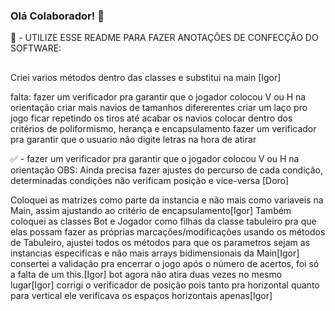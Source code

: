 ### Olá Colaborador! 👋

📣 - UTILIZE ESSE README PARA FAZER ANOTAÇÕES DE CONFECÇÃO DO SOFTWARE:

##

Criei varios métodos dentro das classes e substitui na main [Igor]

falta:
fazer um verificador pra garantir que o jogador colocou V ou H na orientação
criar mais navios de tamanhos difererentes
criar um laço pro jogo ficar repetindo os tiros até acabar os navios
colocar dentro dos critérios de poliformismo, herança e encapsulamento
fazer um verificador pra garantir que o usuario não digite letras na hora de atirar

✅ - fazer um verificador pra garantir que o jogador colocou V ou H na orientação
OBS: Ainda precisa fazer ajustes do percurso de cada condição, determinadas condições não verificam posição e vice-versa [Doro]

Coloquei as matrizes como parte da instancia e não mais como variaveis na Main, assim ajustando ao critério de encapsulamento[Igor]
Também coloquei as classes Bot e Jogador como filhas da classe tabuleiro pra que elas possam fazer as próprias marcações/modificações usando os métodos de Tabuleiro, ajustei todos os métodos para que os parametros sejam as instancias especificas e não mais arrays bidimensionais da Main[Igor]
consertei a validação pra encerrar o jogo após o número de acertos, foi só a falta de um this.[Igor]
bot agora não atira duas vezes no mesmo lugar[Igor]
corrigi o verificador de posição pois tanto pra horizontal quanto para vertical ele verificava os espaços horizontais apenas[Igor]
